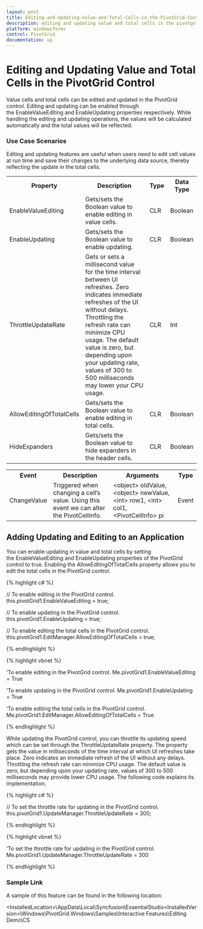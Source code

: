 ```yaml
---
layout: post
title: Editing-and-Updating-Value-and-Total-Cells-in-the-PivotGrid-Control | Windows Forms | Syncfusion
description: editing and updating value and total cells in the pivotgrid control
platform: windowsforms
control: PivotGrid
documentation: ug
---
```


# Editing and Updating Value and Total Cells in the PivotGrid Control

Value cells and total cells can be edited and updated in the PivotGrid control. Editing and updating can be enabled through the EnableValueEditing and EnableUpdating properties respectively. While handling the editing and updating operations, the values will be calculated automatically and the total values will be reflected.



### Use Case Scenarios

Editing and updating features are useful when users need to edit cell values at run time and save their changes to the underlying data source, thereby reflecting the update in the total cells.





<table>
<tr>
<th>
Property</th><th>
Description</th><th>
Type</th><th>
Data Type</th></tr>
<tr>
<td>
EnableValueEditing</td><td>
Gets/sets the Boolean value to enable editing in value cells.</td><td>
CLR</td><td>
Boolean</td></tr>
<tr>
<td>
EnableUpdating</td><td>
Gets/sets the Boolean value to enable updating.</td><td>
CLR</td><td>
Boolean</td></tr>
<tr>
<td>
ThrottleUpdateRate</td><td>
Gets or sets a millisecond value for the time interval between UI refreshes. Zero indicates immediate refreshes of the UI without delays. Throttling the refresh rate can minimize CPU usage. The default value is zero, but depending upon your updating rate, values of 300 to 500 milliseconds may lower your CPU usage.</td><td>
CLR</td><td>
Int</td></tr>
<tr>
<td>
AllowEditingOfTotalCells</td><td>
Gets/sets the Boolean value to enable editing in total cells.</td><td>
CLR</td><td>
Boolean</td></tr>
<tr>
<td>
HideExpanders</td><td>
Gets/sets the Boolean value to hide expanders in the header cells.</td><td>
CLR</td><td>
Boolean</td></tr>
</table>




<table>
<tr>
<th>
Event</th><th>
Description</th><th>
Arguments</th><th>
Type</th></tr>
<tr>
<td>
ChangeValue</td><td>
Triggered when changing a cell’s value. Using this event we can alter the PivotCellInfo.</td><td>
&lt;object&gt; oldValue, &lt;object&gt; newValue, &lt;int&gt; row1, &lt;int&gt; col1, &lt;PivotCellInfo&gt; pi</td><td>
Event</td></tr>
</table>


## Adding Updating and Editing to an Application

You can enable updating in value and total cells by setting the EnableValueEditing and EnableUpdating properties of the PivotGrid control to true. Enabling the AllowEditingOfTotalCells property allows you to edit the total cells in the PivotGrid control.  


{% highlight c# %}

// To enable editing in the PivotGrid control.
this.pivotGrid1.EnableValueEditing = true;

// To enable updating in the PivotGrid control.
this.pivotGrid1.EnableUpdating = true;

// To enable editing the total cells in the PivotGrid control.
this.pivotGrid1.EditManager.AllowEditingOfTotalCells = true;

{% endhighlight %}
 
{% highlight vbnet %}

‘To enable editing in the PivotGrid control.
Me.pivotGrid1.EnableValueEditing = True

‘To enable updating in the PivotGrid control.
Me.pivotGrid1.EnableUpdating = True

‘To enable editing the total cells in the PivotGrid control.
Me.pivotGrid1.EditManager.AllowEditingOfTotalCells = True

{% endhighlight %}

While updating the PivotGrid control, you can throttle its updating speed which can be set through the ThrottleUpdateRate property. The property gets the value in milliseconds of the time interval at which UI refreshes take place. Zero indicates an immediate refresh of the UI without any delays. Throttling the refresh rate can minimize CPU usage. The default value is zero, but depending upon your updating rate, values of 300 to 500 milliseconds may provide lower CPU usage. The following code explains its implementation.


{% highlight c# %}

// To set the throttle rate for updating in the PivotGrid control.
this.pivotGrid1.UpdateManager.ThrottleUpdateRate = 300;

{% endhighlight %}

{% highlight vbnet %}

‘To set the throttle rate for updating in the PivotGrid control.
Me.pivotGrid1.UpdateManager.ThrottleUpdateRate = 300

{% endhighlight %}


### Sample Link

A sample of this feature can be found in the following location:

&lt;InstalledLocation&gt;\AppData\Local\Syncfusion\EssentialStudio\<InstalledVersion>\Windows\PivotGrid.Windows\Samples\Interactive Features\Editing Demo\CS